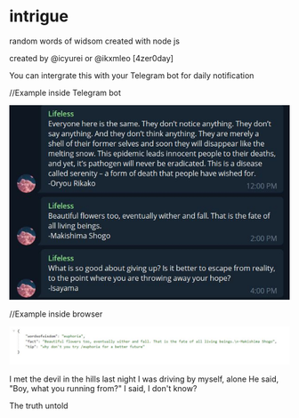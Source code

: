 # intrigue
random words of widsom created with node js 

created by @icyurei or @ikxmleo [4zer0day]

You can intergrate this with your Telegram bot for daily notification 

//Example inside Telegram bot

![](images/Telegram.JPG)

//Example inside browser

![](images/Webshot.JPG)

I met the devil in the hills last night
I was driving by myself, alone
He said, "Boy, what you running from?"
I said, I don't know?

The truth untold
